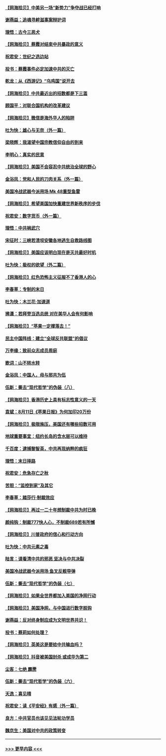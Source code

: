 #### [【网海拾贝】中美另一场“新势力”争夺战已经打响](../pages/nsc993/n12346998.md?t=08220651) 
#### [谢燕益：追魂寻衅滋事案辩护词](../pages/nsc993/n12346892.md?t=08220651) 
#### [理悟：古今三恶犬](../pages/nsc993/n12345190.md?t=08220651) 
#### [【网海拾贝】蔡霞对结束中共暴政的意义](../pages/nsc993/n12344263.md?t=08220651) 
#### [祝君安：世纪之选边站](../pages/nsc993/n12342382.md?t=08220651) 
#### [投书：蔡霞事件必定加速中共的灭亡](../pages/nsc993/n12341881.md?t=08220651) 
#### [乾龙：从《西游记》“乌鸡国”说开去](../pages/nsc993/n12341690.md?t=08220651) 
#### [【网海拾贝】中共最近出的招数都是下三滥](../pages/nsc993/n12341593.md?t=08220651) 
#### [顾国平：对联合国机构的改革建议](../pages/nsc993/n12339928.md?t=08220651) 
#### [【网海拾贝】微信是海外华人的陷阱](../pages/nsc993/n12338868.md?t=08220651) 
#### [吐为快：雄心与无奈（外一篇）](../pages/nsc993/n12338132.md?t=08220651) 
#### [梁晓辉：我渴望中国宗教信仰自由的到来](../pages/nsc993/n12336657.md?t=08220651) 
#### [李明心：真实的民意](../pages/nsc993/n12336089.md?t=08220651) 
#### [【网海拾贝】美国不会容忍中共统治全球的野心](../pages/nsc993/n12336063.md?t=08220651) 
#### [金浴凤：党和人民的刀肉关系（外一篇）](../pages/nsc993/n12335834.md?t=08220651) 
#### [美国冷战武器今派用场 Mk 48重型鱼雷](../pages/nsc993/n12335354.md?t=08220651) 
#### [【网海拾贝】希望美国加快重建世界新秩序的步伐](../pages/nsc993/n12334224.md?t=08220651) 
#### [祝君安：数字货币（外一篇）](../pages/nsc993/n12334186.md?t=08220651) 
#### [理悟：中共祸武穴](../pages/nsc993/n12333962.md?t=08220651) 
#### [宋征时：三峡若溃坝安徽各地逃生自救路线图](../pages/nsc993/n12332450.md?t=08220651) 
#### [【网海拾贝】美国应该明白现在是灭共最好时机](../pages/nsc993/n12332313.md?t=08220651) 
#### [吐为快：极权的欲望（外二篇）](../pages/nsc993/n12332089.md?t=08220651) 
#### [【网海拾贝】红色恐怖主义征服不了香港人的心](../pages/nsc993/n12329296.md?t=08220651) 
#### [李春草：专制的末日](../pages/nsc993/n12329079.md?t=08220651) 
#### [吐为快：木兰花‧加速道](../pages/nsc993/n12327366.md?t=08220651) 
#### [拂潇：若拜登当选总统 对在美华人会有何影响](../pages/nsc993/n12295996.md?t=08220651) 
#### [【网海拾贝】“苹果一定撑落去！”](../pages/nsc993/n12326784.md?t=08220651) 
#### [民主中国阵线：建立“全球反共联盟”的倡议](../pages/nsc993/n12324177.md?t=08220651) 
#### [万李缘：致前众志成员周庭](../pages/nsc993/n12324635.md?t=08220651) 
#### [歌词：山不转水转](../pages/nsc993/n12324599.md?t=08220651) 
#### [金浴凤：中国人，毋与邪共为伍](../pages/nsc993/n12324257.md?t=08220651) 
#### [伍新：撕去“现代哲学”的伪装（八）](../pages/nsc993/n12324188.md?t=08220651) 
#### [【网海拾贝】香港历史上具有标志性意义的一天](../pages/nsc993/n12324021.md?t=08220651) 
#### [袁斌：8月11日《苹果日报》为何加印20万份](../pages/nsc993/n12323955.md?t=08220651) 
#### [【网海拾贝】极限施压，美国还有哪些招数可用](../pages/nsc993/n12322512.md?t=08220651) 
#### [地球重要事宜：纽约长岛的含水层可以维持](../pages/nsc993/n12321844.md?t=08220651) 
#### [千百度：逮捕黎智英，中共再现纳粹的疯狂](../pages/nsc993/n12321777.md?t=08220651) 
#### [理悟：末日择路](../pages/nsc993/n12320812.md?t=08220651) 
#### [祝君安：危急存亡之秋](../pages/nsc993/n12320795.md?t=08220651) 
#### [苦胆：“监控到家”及其它](../pages/nsc993/n12320751.md?t=08220651) 
#### [李春草：踏莎行·制裁效应](../pages/nsc993/n12318290.md?t=08220651) 
#### [【网海拾贝】再过一二十年想制裁中共为时已晚](../pages/nsc993/n12318195.md?t=08220651) 
#### [颜纯钩：制裁777快人心，不制裁689若有所憾](../pages/nsc993/n12316912.md?t=08220651) 
#### [【网海拾贝】川普政府的信心和行动方向](../pages/nsc993/n12316673.md?t=08220651) 
#### [吐为快：中共元素之毒](../pages/nsc993/n12316547.md?t=08220651) 
#### [陆言：请看清中共的邪恶 坚决与中共决裂](../pages/nsc993/n12315784.md?t=08220651) 
#### [美国冷战武器今派用场 鱼叉反舰导弹](../pages/nsc993/n12316258.md?t=08220651) 
#### [伍新：撕去“现代哲学”的伪装（七）](../pages/nsc993/n12315846.md?t=08220651) 
#### [【网海拾贝】如果全世界都加入美国的净网行动](../pages/nsc993/n12315588.md?t=08220651) 
#### [【网海拾贝】美国净网，与中国进行数字脱钩](../pages/nsc993/n12312813.md?t=08220651) 
#### [谢燕益：反对终身制应成为文明世界共识！](../pages/nsc993/n12310465.md?t=08220651) 
#### [投书：蔡莉如何处理？](../pages/nsc993/n12310224.md?t=08220651) 
#### [【网海拾贝】英美这是要给中共输血吗？](../pages/nsc993/n12307646.md?t=08220651) 
#### [【网海拾贝】抖音被美国封杀 或成华为第二](../pages/nsc993/n12305277.md?t=08220651) 
#### [尘客：七绝 霹雳](../pages/nsc993/n12304053.md?t=08220651) 
#### [伍新：撕去“现代哲学”的伪装（六）](../pages/nsc993/n12303243.md?t=08220651) 
#### [天逸：喜见晴](../pages/nsc993/n12303226.md?t=08220651) 
#### [祝君安：读《平安经》有感（外一篇）](../pages/nsc993/n12303170.md?t=08220651) 
#### [良方：中共官员也该见见法轮功学员](../pages/nsc993/n12302985.md?t=08220651) 
#### [魏京生：美国对中共的政策转变](../pages/nsc993/n12302929.md?t=08220651) 

----
#### [ >>> 更早内容 <<< ](../indexes/nsc993-earlier.md)
